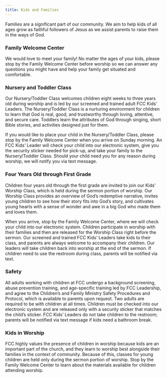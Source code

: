 ```yaml
---
title: Kids and Families
---
```


Families are a significant part of our community. We aim to help kids of all ages grow as faithful followers of Jesus as we assist parents to raise them in the ways of God.

### Family Welcome Center

We would love to meet your family! No matter the ages of your kids, please stop by the Family Welcome Center before worship so we can answer any questions you might have and help your family get situated and comfortable.

### Nursery and Toddler Class

Our Nursery/Toddler Class welcomes children eight weeks to three years old during worship and is led by our screened and trained adult FCC Kids’ Leaders. The Nursery/Toddler Class is a nurturing environment for children to learn that God is real, good, and trustworthy through loving, attentive, and secure care. Toddlers learn the attributes of God through singing, short Bible stories, and activities designed just for them. 

If you would like to place your child in the Nursery/Toddler Class, please stop by the Family Welcome Center when you arrive on Sunday morning. An FCC Kids’ Leader will check your child into our electronic system, give you the security sticker needed for pick-up, and take your family to the Nursery/Toddler Class. Should your child need you for any reason during worship, we will notify you via text message.

### Four Years Old through First Grade

Children four years old through the first grade are invited to join our Kids’ Worship Class, which is held during the sermon portion of worship. Our Worship Class provides an overview of God’s redemptive narrative, invites young children to see how their story fits into God’s story, and cultivates young hearts with a sense of wonder and awe in a big God who made them and loves them.

When you arrive, stop by the Family Welcome Center, where we will check your child into our electronic system. Children participate in worship with their families and then are released for the Worship Class right before the sermon. Our screened and trained FCC Kids’ Leaders take kids to their class, and parents are always welcome to accompany their children. Our leaders will take children back into worship at the end of the sermon. If children need to use the restroom during class, parents will be notified via text.

### Safety

All adults working with children at FCC undergo a background screening, abuse prevention training, and age-specific training led by FCC Leadership, and agree to the Children’s and Family Ministry Safety Procedures and Protocol, which is available to parents upon request. Two adults are required to be with children at all times. Children must be checked into our electronic system and are released only with a security sticker that matches the child’s sticker. FCC Kids’ Leaders do not take children to the restroom; parents will be notified via text message if kids need a bathroom break.

### Kids in Worship

FCC highly values the presence of children in worship because kids are an important part of the church, and they learn to worship best alongside their families in the context of community. Because of this, classes for young children are held only during the sermon portion of worship. Stop by the Family Welcome Center to learn about the materials available for children attending worship.
